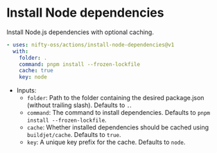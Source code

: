 # Install Node dependencies

Install Node.js dependencies with optional caching.

```yaml
- uses: nifty-oss/actions/install-node-dependencies@v1
  with:
    folder: .
    command: pnpm install --frozen-lockfile
    cache: true
    key: node
```

- Inputs:
  - `folder`: Path to the folder containing the desired package.json (without trailing slash). Defaults to `.`.
  - `command`: The command to install dependencies. Defaults to `pnpm install --frozen-lockfile`.
  - `cache`: Whether installed dependencies should be cached using `buildjet/cache`. Defaults to `true`.
  - `key`: A unique key prefix for the cache. Defaults to `node`.
